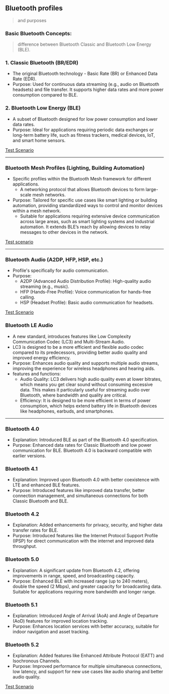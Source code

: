 ## Bluetooth profiles 
> and purposes

### Basic Bluetooth Concepts:
> difference between Bluetooth Classic and Bluetooth Low Energy (BLE).

### 1. Classic Bluetooth (BR/EDR)
* The original Bluetooth technology - Basic Rate (BR) or Enhanced Data Rate (EDR).
* Purpose: Used for continuous data streaming (e.g., audio on Bluetooth headsets) and file transfer. It supports higher data rates and more power consumption compared to BLE.

### 2. Bluetooth Low Energy (BLE)
* A subset of Bluetooth designed for low power consumption and lower data rates.
* Purpose: Ideal for applications requiring periodic data exchanges or long-term battery life, such as fitness trackers, medical devices, IoT, and smart home sensors.

[Test Scenario](https://trumpfheller.github.io/testing/bt_scenario_ClassicBluetooth.html)

---

### Bluetooth Mesh Profiles (Lighting, Building Automation)
* Specific profiles within the Bluetooth Mesh framework for different applications.
  * A networking protocol that allows Bluetooth devices to form large-scale mesh networks.
* Purpose: Tailored for specific use cases like smart lighting or building automation, providing standardized ways to control and monitor devices within a mesh network.
  * Suitable for applications requiring extensive device communication across large areas, such as smart lighting systems and industrial automation. It extends BLE’s reach by allowing devices to relay messages to other devices in the network.

[Test scenario](https://trumpfheller.github.io/testing/bt_scenario_ClassicBluetooth.html)

---

### Bluetooth Audio (A2DP, HFP, HSP, etc.)
* Profile's specifically for audio communication.
* Purpose:
  * A2DP (Advanced Audio Distribution Profile): High-quality audio streaming (e.g., music).
  * HFP (Hands-Free Profile): Voice communication for hands-free calling.
  * HSP (Headset Profile): Basic audio communication for headsets.

[Test Scenario](https://trumpfheller.github.io/testing/bt_scenario_audio.html)

### Bluetooth LE Audio
* A new standard, introduces features like Low Complexity Communication Codec (LC3) and Multi-Stream Audio.
* LC3 is designed to be a more efficient and flexible audio codec compared to its predecessors, providing better audio quality and improved energy efficiency.
* Purpose: Enhances audio quality and supports multiple audio streams, improving the experience for wireless headphones and hearing aids.
* features and functions:
  * Audio Quality: LC3 delivers high audio quality even at lower bitrates, which means you get clear sound without consuming excessive data. This makes it particularly useful for streaming audio over Bluetooth, where bandwidth and quality are critical.
  * Efficiency: It is designed to be more efficient in terms of power consumption, which helps extend battery life in Bluetooth devices like headphones, earbuds, and smartphones.

---

### Bluetooth 4.0
* Explanation: Introduced BLE as part of the Bluetooth 4.0 specification.
* Purpose: Enhanced data rates for Classic Bluetooth and low power communication for BLE. Bluetooth 4.0 is backward compatible with earlier versions.

### Bluetooth 4.1
* Explanation: Improved upon Bluetooth 4.0 with better coexistence with LTE and enhanced BLE features.
* Purpose: Introduced features like improved data transfer, better connection management, and simultaneous connections for both Classic Bluetooth and BLE.

### Bluetooth 4.2
* Explanation: Added enhancements for privacy, security, and higher data transfer rates for BLE.
* Purpose: Introduced features like the Internet Protocol Support Profile (IPSP) for direct communication with the internet and improved data throughput.

### Bluetooth 5.0
* Explanation: A significant update from Bluetooth 4.2, offering improvements in range, speed, and broadcasting capacity.
* Purpose: Enhanced BLE with increased range (up to 240 meters), double the speed (2 Mbps), and greater capacity for broadcasting data. Suitable for applications requiring more bandwidth and longer range.

### Bluetooth 5.1
* Explanation: Introduced Angle of Arrival (AoA) and Angle of Departure (AoD) features for improved location tracking.
* Purpose: Enhances location services with better accuracy, suitable for indoor navigation and asset tracking.

### Bluetooth 5.2
* Explanation: Added features like Enhanced Attribute Protocol (EATT) and Isochronous Channels.
* Purpose: Improved performance for multiple simultaneous connections, low latency, and support for new use cases like audio sharing and better audio quality.

[Test Scenario](https://trumpfheller.github.io/testing/bt_scenario_Bluetooth4.html)



